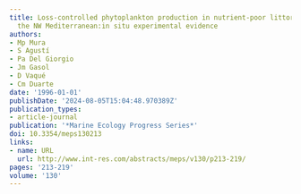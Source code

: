 ```yaml
---
title: Loss-controlled phytoplankton production in nutrient-poor littoral waters of
  the NW Mediterranean:in situ experimental evidence
authors:
- Mp Mura
- S Agustí
- Pa Del Giorgio
- Jm Gasol
- D Vaqué
- Cm Duarte
date: '1996-01-01'
publishDate: '2024-08-05T15:04:48.970389Z'
publication_types:
- article-journal
publication: '*Marine Ecology Progress Series*'
doi: 10.3354/meps130213
links:
- name: URL
  url: http://www.int-res.com/abstracts/meps/v130/p213-219/
pages: '213-219'
volume: '130'
---
```

